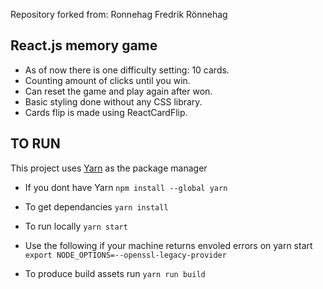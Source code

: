 Repository forked from: 
Ronnehag Fredrik Rönnehag

## React.js memory game

- As of now there is one difficulty setting: 10 cards.
- Counting amount of clicks until you win.
- Can reset the game and play again after won.
- Basic styling done without any CSS library.
- Cards flip is made using ReactCardFlip.

## TO RUN

This project uses [Yarn](https://classic.yarnpkg.com/lang/en/docs/install/#debian-stable) as the package manager

- If you dont have Yarn
  `npm install --global yarn`

- To get dependancies
  `yarn install`

- To run locally
  `yarn start`

- Use the following if your machine returns envoled errors on yarn start
  `export NODE_OPTIONS=--openssl-legacy-provider`

- To produce build assets run
  `yarn run build`
